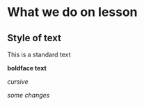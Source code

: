 # What we do on lesson

## Style of text ##
This is a standard text

**boldface text**

*cursive*

*some changes*